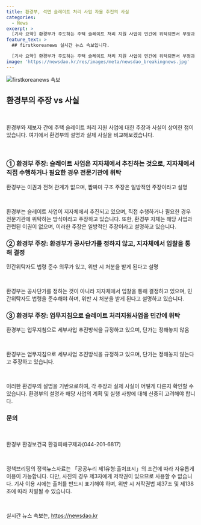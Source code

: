 ```yaml
---
title: 환경부, 석면 슬레이트 처리 사업 자율 추진의 사실
categories:
  - News
excerpt: >
  [기사 요약] 환경부가 주도하는 주택 슬레이트 처리 지원 사업이 민간에 위탁되면서 부정과 비리 문제가 불거졌다는 주장과 여러 부분에서 해명을 받고 있다. 환경부는 이를 전혀 인정하지 않고, 관련 법령을 준수하며 현실적인 공사단가를 적용하고 있다고 설명하고 있다. 이에 대한 논란이 예상되며, 사태의 진실과 해결책을 찾는 것이 시급한 상황이다.
feature_text: >
  ## firstkoreanews 실시간 뉴스 속보입니다.

  [기사 요약] 환경부가 주도하는 주택 슬레이트 처리 지원 사업이 민간에 위탁되면서 부정과 비리 문제가 불거졌다는 주장과 여러 부분에서 해명을 받고 있다. 환경부는 이를 전혀 인정하지 않고, 관련 법령을 준수하며 현실적인 공사단가를 적용하고 있다고 설명하고 있다. 이에 대한 논란이 예상되며, 사태의 진실과 해결책을 찾는 것이 시급한 상황이다.
image: 'https://newsdao.kr/res/images/meta/newsdao_breakingnews.jpg'
---
```


<p><img src="https://newsdao.kr/res/images/meta/newsdao_breakingnews.jpg" alt="firstkoreanews 속보" /></p>

<h2 data-ke-size="size26">환경부의 주장 vs 사실</h2>

<p data-ke-size="size16">&nbsp;</p>

<p>환경부와 제보자 간에 주택 슬레이트 처리 지원 사업에 대한 주장과 사실이 상이한 점이 있습니다. 여기에서 환경부의 설명과 실제 사실을 비교해보겠습니다.</p>

<p data-ke-size="size16">&nbsp;</p>

<h3>① 환경부 주장: 슬레이트 사업은 지자체에서 추진하는 것으로, 지자체에서 직접 수행하거나 필요한 경우 전문기관에 위탁</h3>

<p data-ke-size="size16">환경부는 이권과 전혀 관계가 없으며, 짬짜미 구조 주장은 일방적인 주장이라고 설명</p>

<p data-ke-size="size16">&nbsp;</p>

<p>환경부는 슬레이트 사업이 지자체에서 추진되고 있으며, 직접 수행하거나 필요한 경우 전문기관에 위탁하는 방식이라고 주장하고 있습니다. 또한, 환경부 자체는 해당 사업과 관련된 이권이 없으며, 이러한 주장은 일방적인 주장이라고 설명하고 있습니다.</p>

<h3>② 환경부 주장: 환경부가 공사단가를 정하지 않고, 지자체에서 입찰을 통해 결정</h3>

<p data-ke-size="size16">민간위탁자도 법령 준수 의무가 있고, 위반 시 처분을 받게 된다고 설명</p>

<p data-ke-size="size16">&nbsp;</p>

<p>환경부는 공사단가를 정하는 것이 아니라 지자체에서 입찰을 통해 결정하고 있으며, 민간위탁자도 법령을 준수해야 하며, 위반 시 처분을 받게 된다고 설명하고 있습니다.</p>

<h3>③ 환경부 주장: 업무지침으로 슬레이트 처리지원사업을 민간에 위탁</h3>

<p data-ke-size="size16">환경부는 업무지침으로 세부사업 추진방식을 규정하고 있으며, 단가는 정해놓지 않음</p>

<p data-ke-size="size16">&nbsp;</p>

<p>환경부는 업무지침으로 세부사업 추진방식을 규정하고 있으며, 단가는 정해놓지 않는다고 주장하고 있습니다.</p>

<p data-ke-size="size16">&nbsp;</p>

<p>이러한 환경부의 설명을 기반으로하여, 각 주장과 실제 사실이 어떻게 다른지 확인할 수 있습니다. 환경부의 설명과 해당 사업의 계획 및 실행 사항에 대해 신중히 고려해야 합니다.</p>

<h3>문의</h3>

<p data-ke-size="size16">&nbsp;</p>

<p>환경부 환경보건국 환경피해구제과(044-201-6817)</p>

<p data-ke-size="size16">&nbsp;</p>

<p>정책브리핑의 정책뉴스자료는 「공공누리 제1유형:출처표시」의 조건에 따라 자유롭게 이용이 가능합니다. 다만, 사진의 경우 제3자에게 저작권이 있으므로 사용할 수 없습니다. 기사 이용 시에는 출처를 반드시 표기해야 하며, 위반 시 저작권법 제37조 및 제138조에 따라 처벌될 수 있습니다. <p data-ke-size="size16">&nbsp;</p></p>
실시간 뉴스 속보는, <a href="https://newsdao.kr" rel="dofollow">https://newsdao.kr</a>


